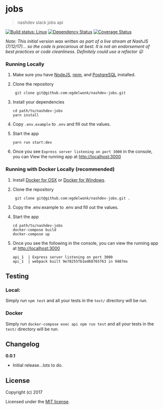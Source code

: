 # jobs

> nashdev slack jobs api

[![Build status: Linux](https://img.shields.io/travis/egdelwonk/nashdev-jobs.svg?style=flat-square)](https://travis-ci.org/egdelwonk/nashdev-jobs)
[![Dependency Status](https://david-dm.org/egdelwonk/nashdev-jobs.svg?style=flat-square)](https://david-dm.org/egdelwonk/nashdev-jobs)
[![Coverage Status](https://img.shields.io/coveralls/egdelwonk/nashdev-jobs/master.svg?style=flat-square)](https://coveralls.io/github/egdelwonk/nashdev-jobs?branch=master)



_Note: This initial version was written as part of a live stream at NashJS (7/12/17)... so the code is precarious at best. It is not an endorsement of best practices or code cleanliness. Definitely could use a refactor :stuck_out_tongue:_

### Running Locally 

1. Make sure you have [NodeJS](https://nodejs.org/), [npm](https://www.npmjs.com/), and [PostgreSQL](https://www.postgresql.org) installed. 

2. Clone the repository 
    ```
     git clone git@github.com:egdelwonk/nashdev-jobs.git
    ```
2. Install your dependencies
    ```
    cd path/to/nashdev-jobs
    yarn install
    ```
3. Copy `.env.example` to `.env` and fill out the values.

4. Start the app

    ```
    yarn run start:dev
    ```
5.  Once you see `Express server listening on port 3000` in the console, you can View the running app at [http://localhost:3000](http://localhost:3000)

### Running with Docker Locally (recommended)
1.  Install [Docker for OSX](https://docs.docker.com/docker-for-mac/) or [Docker for Windows](https://docs.docker.com/docker-for-windows/). 
2. Clone the repository 

    ```
     git clone git@github.com:egdelwonk/nashdev-jobs.git .
    ```
3. Copy the .env.example to .env and fill out the values.

4.  Start the app

    ```
    cd path/to/nashdev-jobs
    docker-compose build
    docker-compose up
    ```
5. Once you see the following in the console, you can view the running app at [http://localhost:3000](http://localhost:3000)

    ```
    api_1  | Express server listening on port 3000
    api_1  | webpack built 9e78255fb1ed68765f63 in 9487ms
    ```
    

## Testing

### Local: 
Simply run `npm test` and all your tests in the `test/` directory will be run.

### Docker
Simply run `docker-compose exec api npm run test` and all your tests in the `test/` directory will be run.


## Changelog

__0.0.1__

- Initial release...lots to do.

## License

Copyright (c) 2017

Licensed under the [MIT license](LICENSE).
